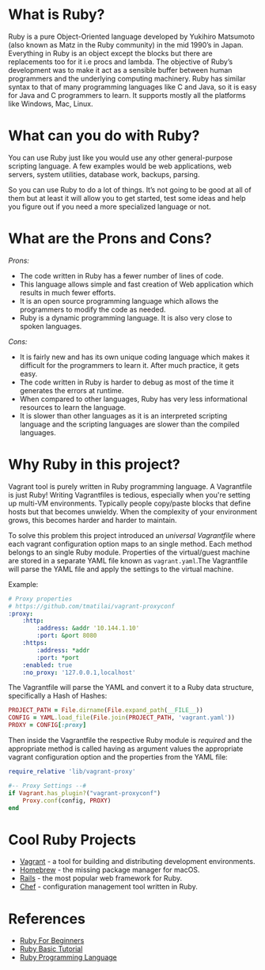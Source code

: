# What is Ruby?

Ruby is a pure Object-Oriented language developed by Yukihiro Matsumoto (also known as Matz in the Ruby community) in the mid 1990’s in Japan. Everything in Ruby is an object except the blocks but there are replacements too for it i.e procs and lambda. The objective of Ruby’s development was to make it act as a sensible buffer between human programmers and the underlying computing machinery. Ruby has similar syntax to that of many programming languages like C and Java, so it is easy for Java and C programmers to learn. It supports mostly all the platforms like Windows, Mac, Linux.

# What can you do with Ruby?

You can use Ruby just like you would use any other general-purpose scripting language. A few examples would be web applications, web servers, system utilities, database work, backups, parsing.

So you can use Ruby to do a lot of things. It’s not going to be good at all of them but at least it will allow you to get started, test some ideas and help you figure out if you need a more specialized language or not.

# What are the Prons and Cons?

*Prons:*

- The code written in Ruby has a fewer number of lines of code.
- This language allows simple and fast creation of Web application which results in much fewer efforts.
- It is an open source programming language which allows the programmers to modify the code as needed.
- Ruby is a dynamic programming language. It is also very close to spoken languages.

*Cons:*

- It is fairly new and has its own unique coding language which makes it difficult for the programmers to learn it. After much practice, it gets easy.
- The code written in Ruby is harder to debug as most of the time it generates the errors at runtime.
- When compared to other languages, Ruby has very less informational resources to learn the language.
- It is slower than other languages as it is an interpreted scripting language and the scripting languages are slower than the compiled languages.

# Why Ruby in this project?

Vagrant tool is purely written in Ruby programming language. A Vagrantfile is just Ruby! Writing Vagrantfiles is tedious, especially when you're setting up multi-VM environments. Typically people copy/paste blocks that define hosts but that becomes unwieldy. When the complexity of your environment grows, this becomes harder and harder to maintain.

To solve this problem this project introduced an *universal Vagrantfile* where each vagrant configuration option maps to an single method. Each method belongs to an single Ruby module. Properties of the virtual/guest machine are stored in a separate YAML file known as ```vagrant.yaml```.The Vagrantfile will parse the YAML file and apply the settings to the virtual machine.

Example:

```yaml
# Proxy properties
# https://github.com/tmatilai/vagrant-proxyconf
:proxy:
    :http:
        :address: &addr '10.144.1.10'
        :port: &port 8080
    :https:
        :address: *addr
        :port: *port
    :enabled: true
    :no_proxy: '127.0.0.1,localhost'
```

The Vagrantfile will parse the YAML and convert it to a Ruby data structure, specifically a Hash of Hashes:

```ruby
PROJECT_PATH = File.dirname(File.expand_path(__FILE__))
CONFIG = YAML.load_file(File.join(PROJECT_PATH, 'vagrant.yaml'))
PROXY = CONFIG[:proxy]
```

Then inside the Vagrantfile the respective Ruby module is *required* and the appropriate method is called having as argument values the appropriate vagrant configuration option and the properties from the YAML file:

```ruby
require_relative 'lib/vagrant-proxy'

#-- Proxy Settings --#
if Vagrant.has_plugin?("vagrant-proxyconf")
    Proxy.conf(config, PROXY)
end
```

# Cool Ruby Projects

- [Vagrant](https://github.com/hashicorp/vagrant) - a tool for building and distributing development environments.
- [Homebrew](https://brew.sh/) - the missing package manager for macOS.
- [Rails](https://rubyonrails.org/) - the most popular web framework for Ruby.
- [Chef](https://www.chef.io/chef/) - configuration management tool written in Ruby.

# References

- [Ruby For Beginners](http://ruby-for-beginners.rubymonstas.org/index.html)
- [Ruby Basic Tutorial](http://www.troubleshooters.com/codecorn/ruby/basictutorial.htm)
- [Ruby Programming Language](https://www.tutorialspoint.com/ruby/)
